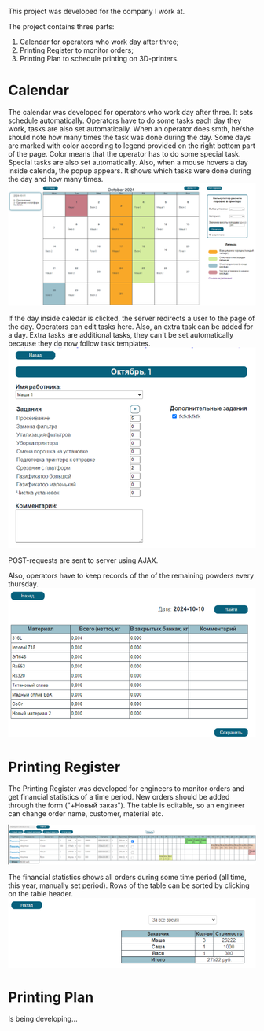 This project was developed for the company I work at.

The project contains three parts:
1. Calendar for operators who work day after three;
2. Printing Register to monitor orders;
3. Printing Plan to schedule printing on 3D-printers.

# Calendar
The calendar was developed for operators who work day after three. It sets schedule automatically.
Operators have to do some tasks each day they work, tasks are also set automatically. When an operator does smth, he/she should note how many times the task was done during the day.
Some days are marked with color according to legend provided on the right bottom part of the page. Color means that the operator has to do some special task. Special tasks are also set automatically.
Also, when a mouse hovers a day inside calenda, the popup appears. It shows which tasks were done during the day and how many times.
![calendar](images/calendar.png)

If the day inside caledar is clicked, the server redirects a user to the page of the day. Operators can edit tasks here. Also, an extra task can be added for a day. Extra tasks are additional tasks, they can't be set automatically because they do now follow task templates.
![edit_day](images/edit_day.png)

POST-requests are sent to server using AJAX.

Also, operators have to keep records of the of the remaining powders every thursday.
![material_table](images/material_table.png)

# Printing Register
The Printing Register was developed for engineers to monitor orders and get financial statistics of a time period. 
New orders should be added through the form ("+Новый заказ").
The table is editable, so an engineer can change order name, customer, material etc. 

![orders_table](images/orders_table.png)

The financial statistics shows all orders during some time period (all time, this year, manually set period). Rows of the table can be sorted by clicking on the table header.
![finantial_statistics](images/finantial_statistics.png)

# Printing Plan
Is being developing...
